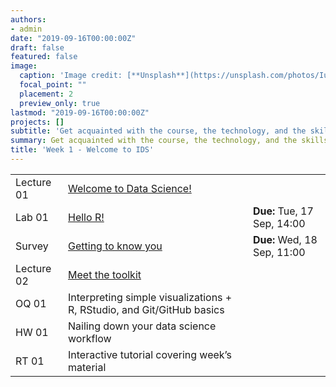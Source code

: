 ```yaml
---
authors:
- admin
date: "2019-09-16T00:00:00Z"
draft: false
featured: false
image:
  caption: 'Image credit: [**Unsplash**](https://unsplash.com/photos/IuLgi9PWETU)'
  focal_point: ""
  placement: 2
  preview_only: true
lastmod: "2019-09-16T00:00:00Z"
projects: []
subtitle: 'Get acquainted with the course, the technology, and the skills you will acquire throughout the semester :toolbox:'
summary: Get acquainted with the course, the technology, and the skills you will acquire throughout the semester.
title: 'Week 1 - Welcome to IDS'
---
```


|            |  | |
|------------|--------| ----------|
| Lecture 01 | [Welcome to Data Science!](/slides/w1_d1-welcome/w1_d1-welcome.html) |
| Lab 01     | [Hello R!](/labs/lab-01/lab-01-hello-R.html) | **Due:** Tue, 17 Sep, 14:00 |
| Survey     | [Getting to know you](https://forms.office.com/Pages/ResponsePage.aspx?id=sAafLmkWiUWHiRCgaTTcYRiRHjHRDWhOuLE_6JyNA0dUN0FDUVBVMVo5NzhMSTA5MFZGQTNRWkNZVS4u) | **Due:** Wed, 18 Sep, 11:00 |
| Lecture 02 | [Meet the toolkit](/slides/w1_d2-toolkit/w1_d2-toolkit.html) |
| OQ 01      | Interpreting simple visualizations + R, RStudio, and Git/GitHub basics |
| HW 01      | Nailing down your data science workflow |
| RT 01      | Interactive tutorial covering week’s material |

